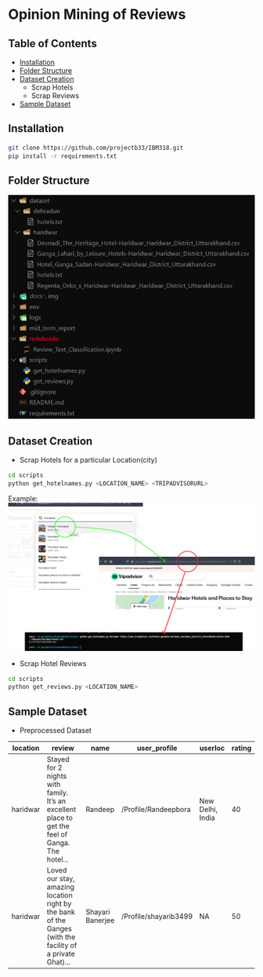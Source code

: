 # Opinion Mining of Reviews

## Table of Contents

* [Installation](#installation)
* [Folder Structure](#folder-structure)
* [Dataset Creation](#dataset-creation)
  * Scrap Hotels
  * Scrap Reviews
* [Sample Dataset](#sample-dataset)

## Installation

```bash
git clone https://github.com/projectb33/IBM318.git
pip install -r requirements.txt
```

## Folder Structure

![img](docs/img/folder_str.png)

## Dataset Creation

* Scrap Hotels for a particular Location(city)

```bash
cd scripts
python get_hotelnames.py <LOCATION_NAME> <TRIPADVISORURL>
``` 

Example:
![img](docs/img/get_hotels1.png)

* Scrap Hotel Reviews

```bash
cd scripts
python get_reviews.py <LOCATION_NAME>
```

## Sample Dataset

* Preprocessed Dataset

|  location | review | name | user_profile | userloc | rating |
|  -- | -- | -- | -- | -- | -- |
| haridwar | Stayed for 2 nights with family. It’s an excellent place to get the feel of Ganga. The hotel... | Randeep | /Profile/Randeepbora | New Delhi, India | 40 |
| haridwar | Loved our stay, amazing location right by the bank of the Ganges (with the facility of a private Ghat)... | Shayari Banerjee |/Profile/shayarib3499 |  NA | 50 |
